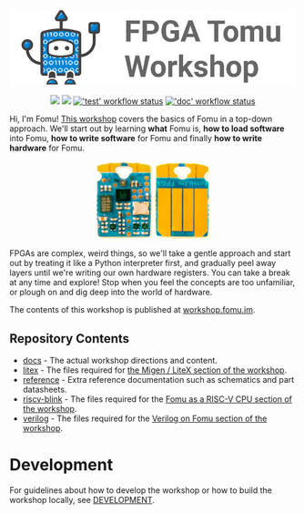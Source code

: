 <p align="center">
  <a title="FPGA Tomu (Fomu) Workshop" href="https://workshop.fomu.im/"><img width="600px" src="docs/_static/logo.png"/></a>
</p>

<p align="center">
  <a title="Nightly build" href="https://workshop.fomu.im/"><img src="https://img.shields.io/website.svg?label=workshop.fomu.im&longCache=true&style=flat-square&url=http%3A%2F%2Fworkshop.fomu.im%2Findex.html&logo=Read%20the%20Docs&logoColor=fff"></a><!--
  -->
  <a title="Nightly build" href="https://im-tomu.github.io/fomu-workshop"><img src="https://img.shields.io/website.svg?label=im-tomu.github.io%2Ffomu-workshop&longCache=true&style=flat-square&url=http%3A%2F%2Fim-tomu.github.io%2Ffomu-workshop%2Findex.html&logo=GitHub&logoColor=fff"></a><!--
  -->
  <a title="'test' workflow status" href="https://github.com/im-tomu/fomu-workshop/actions?query=workflow%3Atest"><img alt="'test' workflow status" src="https://img.shields.io/github/workflow/status/im-tomu/fomu-workshop/test?longCache=true&style=flat-square&label=test&logo=Github%20Actions&logoColor=fff"></a><!--
  -->
  <a title="'doc' workflow status" href="https://github.com/im-tomu/fomu-workshop/actions?query=workflow%3Adoc"><img alt="'doc' workflow status" src="https://img.shields.io/github/workflow/status/im-tomu/fomu-workshop/doc?longCache=true&style=flat-square&label=doc&logo=Github%20Actions&logoColor=fff"></a><!--
  -->
</p>

Hi, I'm Fomu!  [This workshop](https://workshop.fomu.im/) covers the basics of
Fomu in a top-down approach.  We'll start out by learning **what** Fomu is, **how to
load software** into Fomu, **how to write software** for Fomu and finally **how to
write hardware** for Fomu.

<p align="center">
  <a title="FPGA Tomu (Fomu) Workshop" href="https://workshop.fomu.im/"><img src="docs/_static/hw-pvt-back-bare-small.jpg"/></a>
  <a title="FPGA Tomu (Fomu) Workshop" href="https://workshop.fomu.im/"><img src="docs/_static/hw-pvt-front-bare-small.jpg"/></a>
</p>

FPGAs are complex, weird things, so we'll take a gentle approach and start out
by treating it like a Python interpreter first, and gradually peel away layers
until we're writing our own hardware registers.  You can take a break at any
time and explore!  Stop when you feel the concepts are too unfamiliar, or
plough on and dig deep into the world of hardware.

The contents of this workshop is published at [workshop.fomu.im](https://workshop.fomu.im).

## Repository Contents

- [docs](./docs) - The actual workshop directions and content.
- [litex](./litex) - The files required for [the Migen / LiteX section of the
  workshop](https://workshop.fomu.im/en/latest/migen.html).
- [reference](./reference) - Extra reference documentation such as schematics
  and part datasheets.
- [riscv-blink](./riscv-blink) - The files required for the [Fomu as a RISC-V
  CPU section of the workshop](https://workshop.fomu.im/en/latest/riscv.html).
- [verilog](./verilog) - The files required for the [Verilog on Fomu section
  of the workshop](https://workshop.fomu.im/en/latest/verilog.html).

# Development

For guidelines about how to develop the workshop or how to build the workshop
locally, see [DEVELOPMENT](DEVELOPMENT.md).
